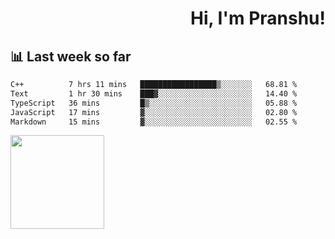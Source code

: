 <div align="right" >
   
   <H1>Hi, I'm Pranshu!</H1>

</div>

## 📊 Last week so far
<!--START_SECTION:waka-->

```txt
C++          7 hrs 11 mins   █████████████████▒░░░░░░░   68.81 %
Text         1 hr 30 mins    ███▓░░░░░░░░░░░░░░░░░░░░░   14.40 %
TypeScript   36 mins         █▒░░░░░░░░░░░░░░░░░░░░░░░   05.88 %
JavaScript   17 mins         ▓░░░░░░░░░░░░░░░░░░░░░░░░   02.80 %
Markdown     15 mins         ▓░░░░░░░░░░░░░░░░░░░░░░░░   02.55 %
```

<!--END_SECTION:waka-->


<img align="left" width="150" src="https://user-images.githubusercontent.com/70943732/209951571-93b7afe5-f523-4683-b725-5d94b287e94e.png">

